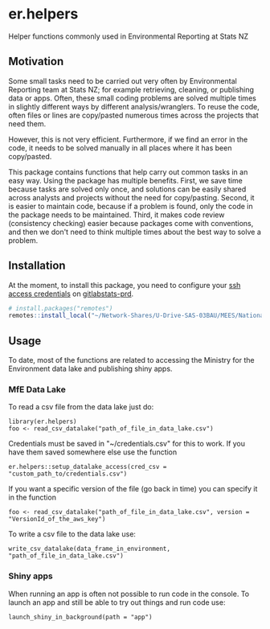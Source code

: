 # er.helpers

Helper functions commonly used in Environmental Reporting at Stats NZ

## Motivation

Some small tasks need to be carried out very often by Environmental Reporting team at Stats NZ; for example retrieving, cleaning, or publishing data or apps. Often, these small coding problems are solved multiple times in slightly different ways by different analysis/wranglers. To reuse the code, often files or lines are copy/pasted numerous times across the projects that need them. 

However, this is not very efficient. Furthermore, if we find an error in the code, it needs to be solved manually in all places where it has been copy/pasted. 

This package contains functions that help carry out common tasks in an easy way. Using the package has multiple benefits. First, we save time because tasks are solved only once, and solutions can be easily shared across analysts and projects without the need for copy/pasting. Second, it is easier to maintain code, because if a problem is found, only the code in the package needs to be maintained. Third, it makes code review (consistency checking) easier because packages come with conventions, and then we don't need to think multiple times about the best way to solve a problem.

## Installation

At the moment, to install this package, you need to configure your [ssh access credentials](https://docs.gitlab.com/ee/ssh/) on [gitlabstats-prd](https://gitlabstats-prd). 

```r
# install.packages("remotes")
remotes::install_local("~/Network-Shares/U-Drive-SAS-03BAU/MEES/National Accounts/EnvReporting_Secure/rpackages/er.helpers/")
```

## Usage

To date, most of the functions are related to accessing the Ministry for the Environment data lake and publishing shiny apps. 

### MfE Data Lake

To read a csv file from the data lake just do:

```
library(er.helpers)
foo <- read_csv_datalake("path_of_file_in_data_lake.csv")
```

Credentials must be saved in "~/credentials.csv" for this to work. If you have them saved somewhere else use the function 

```
er.helpers::setup_datalake_access(cred_csv = "custom_path_to/credentials.csv")
``` 

If you want a specific version of the file (go back in time) you can specify it in the function

```
foo <- read_csv_datalake("path_of_file_in_data_lake.csv", version = "VersionId_of_the_aws_key")
```

To write a csv file to the data lake use:

```
write_csv_datalake(data_frame_in_environment, "path_of_file_in_data_lake.csv")
```

### Shiny apps

When running an app is often not possible to run code in the console. To launch an app and still be able to try out things and run code use:

```
launch_shiny_in_background(path = "app")
```
